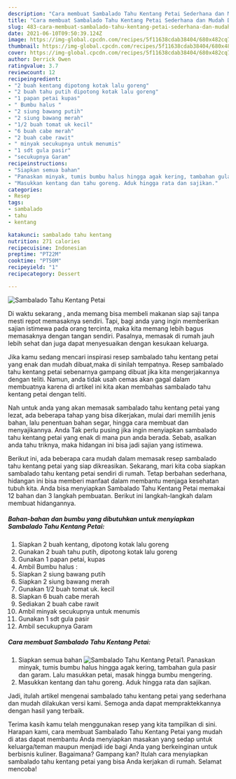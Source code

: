 ```yaml
---
description: "Cara membuat Sambalado Tahu Kentang Petai Sederhana dan Mudah Dibuat"
title: "Cara membuat Sambalado Tahu Kentang Petai Sederhana dan Mudah Dibuat"
slug: 483-cara-membuat-sambalado-tahu-kentang-petai-sederhana-dan-mudah-dibuat
date: 2021-06-10T09:50:39.124Z
image: https://img-global.cpcdn.com/recipes/5f11638cdab38404/680x482cq70/sambalado-tahu-kentang-petai-foto-resep-utama.jpg
thumbnail: https://img-global.cpcdn.com/recipes/5f11638cdab38404/680x482cq70/sambalado-tahu-kentang-petai-foto-resep-utama.jpg
cover: https://img-global.cpcdn.com/recipes/5f11638cdab38404/680x482cq70/sambalado-tahu-kentang-petai-foto-resep-utama.jpg
author: Derrick Owen
ratingvalue: 3.7
reviewcount: 12
recipeingredient:
- "2 buah kentang dipotong kotak lalu goreng"
- "2 buah tahu putih dipotong kotak lalu goreng"
- "1 papan petai kupas"
- " Bumbu halus "
- "2 siung bawang putih"
- "2 siung bawang merah"
- "1/2 buah tomat uk kecil"
- "6 buah cabe merah"
- "2 buah cabe rawit"
- " minyak secukupnya untuk menumis"
- "1 sdt gula pasir"
- "secukupnya Garam"
recipeinstructions:
- "Siapkan semua bahan"
- "Panaskan minyak, tumis bumbu halus hingga agak kering, tambahan gula pasir dan garam. Lalu masukkan petai, masak hingga bumbu mengering."
- "Masukkan kentang dan tahu goreng. Aduk hingga rata dan sajikan."
categories:
- Resep
tags:
- sambalado
- tahu
- kentang

katakunci: sambalado tahu kentang 
nutrition: 271 calories
recipecuisine: Indonesian
preptime: "PT22M"
cooktime: "PT50M"
recipeyield: "1"
recipecategory: Dessert

---
```



![Sambalado Tahu Kentang Petai](https://img-global.cpcdn.com/recipes/5f11638cdab38404/680x482cq70/sambalado-tahu-kentang-petai-foto-resep-utama.jpg)

Di waktu  sekarang , anda memang bisa membeli makanan siap saji tanpa mesti repot memasaknya sendiri. Tapi, bagi anda yang ingin memberikan sajian istimewa pada orang tercinta, maka kita memang lebih bagus memasaknya dengan tangan sendiri. Pasalnya, memasak di rumah jauh lebih sehat dan juga dapat menyesuaikan dengan kesukaan keluarga.

Jika kamu sedang mencari inspirasi resep sambalado tahu kentang petai yang enak dan mudah dibuat,maka di sinilah tempatnya. Resep sambalado tahu kentang petai  sebenarnya gampang dibuat jika kita mengerjakannya dengan teliti. Namun, anda tidak usah cemas akan gagal dalam membuatnya 
karena di artikel ini kita akan membahas sambalado tahu kentang petai dengan teliti.  



Nah untuk anda yang akan memasak sambalado tahu kentang petai yang lezat, ada beberapa tahap yang bisa dikerjakan, mulai dari memilih jenis bahan, lalu penentuan bahan segar, hingga cara membuat dan menyajikannya. Anda Tak perlu pusing jika ingin menyiapkan sambalado tahu kentang petai yang enak di mana pun anda berada. Sebab, asalkan anda  tahu triknya, maka hidangan ini bisa jadi sajian yang istimewa.

Berikut ini, ada beberapa cara mudah dalam memasak resep sambalado tahu kentang petai yang siap dikreasikan. Sekarang, mari kita coba siapkan sambalado tahu kentang petai sendiri di rumah. Tetap berbahan sederhana, hidangan ini bisa memberi manfaat dalam membantu menjaga kesehatan tubuh kita. Anda bisa menyiapkan Sambalado Tahu Kentang Petai memakai 12 bahan dan 3 langkah pembuatan. Berikut ini langkah-langkah dalam membuat hidangannya.

<!--inarticleads1-->

##### Bahan-bahan dan bumbu yang dibutuhkan untuk menyiapkan Sambalado Tahu Kentang Petai:

1. Siapkan 2 buah kentang, dipotong kotak lalu goreng
1. Gunakan 2 buah tahu putih, dipotong kotak lalu goreng
1. Gunakan 1 papan petai, kupas
1. Ambil  Bumbu halus :
1. Siapkan 2 siung bawang putih
1. Siapkan 2 siung bawang merah
1. Gunakan 1/2 buah tomat uk. kecil
1. Siapkan 6 buah cabe merah
1. Sediakan 2 buah cabe rawit
1. Ambil  minyak secukupnya untuk menumis
1. Gunakan 1 sdt gula pasir
1. Ambil secukupnya Garam




<!--inarticleads2-->

##### Cara membuat Sambalado Tahu Kentang Petai:

1. Siapkan semua bahan
<img src="https://img-global.cpcdn.com/steps/339b3101ff3b4ac0/160x128cq70/sambalado-tahu-kentang-petai-langkah-memasak-1-foto.jpg" alt="Sambalado Tahu Kentang Petai">1. Panaskan minyak, tumis bumbu halus hingga agak kering, tambahan gula pasir dan garam. Lalu masukkan petai, masak hingga bumbu mengering.
1. Masukkan kentang dan tahu goreng. Aduk hingga rata dan sajikan.




Jadi, itulah artikel mengenai  sambalado tahu kentang petai  yang sederhana dan mudah dilakukan versi kami. Semoga anda dapat mempraktekkannya dengan hasil yang terbaik. 

Terima kasih kamu telah menggunakan resep yang kita tampilkan di sini. Harapan kami, cara membuat  Sambalado Tahu Kentang Petai yang mudah di atas dapat membantu Anda menyiapkan masakan yang sedap untuk keluarga/teman maupun menjadi ide bagi Anda yang berkeinginan untuk berbisnis kuliner. Bagaimana? Gampang kan? Itulah cara menyiapkan sambalado tahu kentang petai yang bisa Anda kerjakan di rumah. Selamat mencoba!

